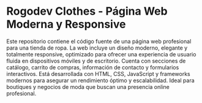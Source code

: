 # Rogodev Clothes - Página Web Moderna y Responsive
 Este repositorio contiene el código fuente de una página web profesional para una tienda de ropa. La web incluye un diseño moderno, elegante y totalmente responsive, optimizado para ofrecer una experiencia de usuario fluida en dispositivos móviles y de escritorio. Cuenta con secciones de catálogo, carrito de compras, información de contacto y formularios interactivos. Está desarrollada con HTML, CSS, JavaScript y frameworks modernos para asegurar un rendimiento óptimo y escalabilidad. Ideal para boutiques y negocios de moda que buscan una presencia online profesional.
